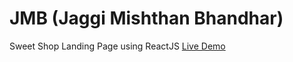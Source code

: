 # JMB (Jaggi Mishthan Bhandhar)
Sweet Shop Landing Page using ReactJS
<a href="https://jaggimishthanbhandhar.netlify.app/">Live Demo</a>
